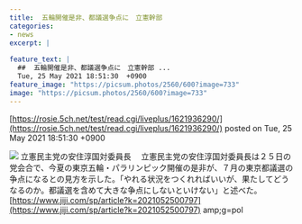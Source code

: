 ```yaml
---
title:  五輪開催是非、都議選争点に　立憲幹部  
categories:
- news
excerpt: |
  
feature_text: |
  ##  五輪開催是非、都議選争点に　立憲幹部 ...
  Tue, 25 May 2021 18:51:30  +0900
feature_image: "https://picsum.photos/2560/600?image=733"
image: "https://picsum.photos/2560/600?image=733"
---
```


[https://rosie.5ch.net/test/read.cgi/liveplus/1621936290/](https://rosie.5ch.net/test/read.cgi/liveplus/1621936290/)
posted on Tue, 25 May 2021 18:51:30  +0900

<!--more-->

![](https://www.jiji.com/news2/kiji_photos/202105/20210525ds54_p.jpg) 立憲民主党の安住淳国対委員長 　立憲民主党の安住淳国対委員長は２５日の党会合で、今夏の東京五輪・パラリンピック開催の是非が、７月の東京都議選の争点になるとの見方を示した。「やれる状況をつくれればいいが、果たしてどうなるのか。都議選を含めて大きな争点にしないといけない」と述べた。 [https://www.jiji.com/sp/article?k=2021052500797](https://www.jiji.com/sp/article?k=2021052500797) amp;g=pol
